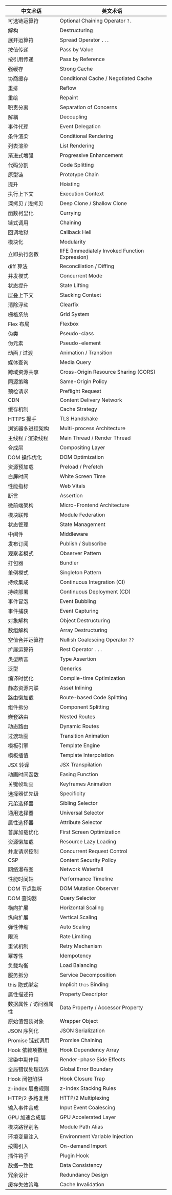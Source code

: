 | 中文术语              | 英文术语                                       |
| --------------------- | ---------------------------------------------- |
| 可选链运算符          | Optional Chaining Operator `?.`                |
| 解构                  | Destructuring                                  |
| 展开运算符            | Spread Operator `...`                          |
| 按值传递              | Pass by Value                                  |
| 按引用传递            | Pass by Reference                              |
| 强缓存                | Strong Cache                                   |
| 协商缓存              | Conditional Cache / Negotiated Cache           |
| 重排                  | Reflow                                         |
| 重绘                  | Repaint                                        |
| 职责分离              | Separation of Concerns                         |
| 解耦                  | Decoupling                                     |
| 事件代理              | Event Delegation                               |
| 条件渲染              | Conditional Rendering                          |
| 列表渲染              | List Rendering                                 |
| 渐进式增强            | Progressive Enhancement                        |
| 代码分割              | Code Splitting                                 |
| 原型链                | Prototype Chain                                |
| 提升                  | Hoisting                                       |
| 执行上下文            | Execution Context                              |
| 深拷贝 / 浅拷贝       | Deep Clone / Shallow Clone                     |
| 函数柯里化            | Currying                                       |
| 链式调用              | Chaining                                       |
| 回调地狱              | Callback Hell                                  |
| 模块化                | Modularity                                     |
| 立即执行函数          | IIFE (Immediately Invoked Function Expression) |
| diff 算法             | Reconciliation / Diffing                       |
| 并发模式              | Concurrent Mode                                |
| 状态提升              | State Lifting                                  |
| 层叠上下文            | Stacking Context                               |
| 清除浮动              | Clearfix                                       |
| 栅格系统              | Grid System                                    |
| Flex 布局             | Flexbox                                        |
| 伪类                  | Pseudo-class                                   |
| 伪元素                | Pseudo-element                                 |
| 动画 / 过渡           | Animation / Transition                         |
| 媒体查询              | Media Query                                    |
| 跨域资源共享          | Cross-Origin Resource Sharing (CORS)           |
| 同源策略              | Same-Origin Policy                             |
| 预检请求              | Preflight Request                              |
| CDN                   | Content Delivery Network                       |
| 缓存机制              | Cache Strategy                                 |
| HTTPS 握手            | TLS Handshake                                  |
| 浏览器多进程架构      | Multi-process Architecture                     |
| 主线程 / 渲染线程     | Main Thread / Render Thread                    |
| 合成层                | Compositing Layer                              |
| DOM 操作优化          | DOM Optimization                               |
| 资源预加载            | Preload / Prefetch                             |
| 白屏时间              | White Screen Time                              |
| 性能指标              | Web Vitals                                     |
| 断言                  | Assertion                                      |
| 微前端架构            | Micro-Frontend Architecture                    |
| 模块联邦              | Module Federation                              |
| 状态管理              | State Management                               |
| 中间件                | Middleware                                     |
| 发布订阅              | Publish / Subscribe                            |
| 观察者模式            | Observer Pattern                               |
| 打包器                | Bundler                                        |
| 单例模式              | Singleton Pattern                              |
| 持续集成              | Continuous Integration (CI)                    |
| 持续部署              | Continuous Deployment (CD)                     |
| 事件冒泡              | Event Bubbling                                 |
| 事件捕获              | Event Capturing                                |
| 对象解构              | Object Destructuring                           |
| 数组解构              | Array Destructuring                            |
| 空值合并运算符        | Nullish Coalescing Operator `??`               |
| 扩展运算符            | Rest Operator `...`                            |
| 类型断言              | Type Assertion                                 |
| 泛型                  | Generics                                       |
| 编译时优化            | Compile-time Optimization                      |
| 静态资源内联          | Asset Inlining                                 |
| 路由懒加载            | Route-based Code Splitting                     |
| 组件拆分              | Component Splitting                            |
| 嵌套路由              | Nested Routes                                  |
| 动态路由              | Dynamic Routes                                 |
| 过渡动画              | Transition Animation                           |
| 模板引擎              | Template Engine                                |
| 模板插值              | Template Interpolation                         |
| JSX 转译              | JSX Transpilation                              |
| 动画时间函数          | Easing Function                                |
| 关键帧动画            | Keyframes Animation                            |
| 选择器优先级          | Specificity                                    |
| 兄弟选择器            | Sibling Selector                               |
| 通用选择器            | Universal Selector                             |
| 属性选择器            | Attribute Selector                             |
| 首屏加载优化          | First Screen Optimization                      |
| 资源懒加载            | Resource Lazy Loading                          |
| 并发请求控制          | Concurrent Request Control                     |
| CSP                   | Content Security Policy                        |
| 网络瀑布图            | Network Waterfall                              |
| 性能时间轴            | Performance Timeline                           |
| DOM 节点监听          | DOM Mutation Observer                          |
| DOM 查询器            | Query Selector                                 |
| 横向扩展              | Horizontal Scaling                             |
| 纵向扩展              | Vertical Scaling                               |
| 弹性伸缩              | Auto Scaling                                   |
| 限流                  | Rate Limiting                                  |
| 重试机制              | Retry Mechanism                                |
| 幂等性                | Idempotency                                    |
| 负载均衡              | Load Balancing                                 |
| 服务拆分              | Service Decomposition                          |
| this 隐式绑定         | Implicit `this` Binding                        |
| 属性描述符            | Property Descriptor                            |
| 数据属性 / 访问器属性 | Data Property / Accessor Property              |
| 原始值包装对象        | Wrapper Object                                 |
| JSON 序列化           | JSON Serialization                             |
| Promise 链式调用      | Promise Chaining                               |
| Hook 依赖项数组       | Hook Dependency Array                          |
| 渲染中副作用          | Render-phase Side Effects                      |
| 全局错误处理边界      | Global Error Boundary                          |
| Hook 闭包陷阱         | Hook Closure Trap                              |
| z-index 层叠规则      | z-index Stacking Rules                         |
| HTTP/2 多路复用       | HTTP/2 Multiplexing                            |
| 输入事件合成          | Input Event Coalescing                         |
| GPU 加速合成层        | GPU Accelerated Layer                          |
| 模块路径别名          | Module Path Alias                              |
| 环境变量注入          | Environment Variable Injection                 |
| 按需引入              | On-demand Import                               |
| 插件钩子              | Plugin Hook                                    |
| 数据一致性            | Data Consistency                               |
| 冗余设计              | Redundancy Design                              |
| 缓存失效策略          | Cache Invalidation                             |